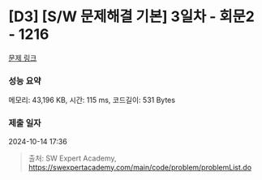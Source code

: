 # [D3] [S/W 문제해결 기본] 3일차 - 회문2 - 1216 

[문제 링크](https://swexpertacademy.com/main/code/problem/problemDetail.do?contestProbId=AV14Rq5aABUCFAYi) 

### 성능 요약

메모리: 43,196 KB, 시간: 115 ms, 코드길이: 531 Bytes

### 제출 일자

2024-10-14 17:36



> 출처: SW Expert Academy, https://swexpertacademy.com/main/code/problem/problemList.do
